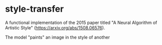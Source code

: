 # style-transfer
A functional implementation of the 2015 paper titled "A Neural Algorithm of Artistic Style" (https://arxiv.org/abs/1508.06576). 

The model "paints" an image in the style of another
